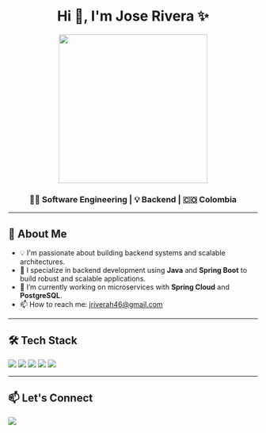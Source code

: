 <h1 align="center">Hi 👋, I'm Jose Rivera ✨</h1>
<p align="center">
  <img src="https://imgur.com/a/vDwo2zP" width="300">
</p>

<h3 align="center">👨‍💻 Software Engineering | 💡 Backend | 🇨🇴 Colombia</h3>

---

<h2>🚀 About Me</h2>
<ul>
  <li>💡 I'm passionate about building backend systems and scalable architectures.</li>
  <li>🧠 I specialize in backend development using <b>Java</b> and <b>Spring Boot</b> to build robust and scalable applications.</li>
  <li>🔭 I’m currently working on microservices with <b>Spring Cloud</b> and <b>PostgreSQL</b>.</li>
  <li>📫 How to reach me: <a href="mailto:jriverah46@gmail.com">jriverah46@gmail.com</a></li>
</ul>

---

<h2>🛠️ Tech Stack</h2>
<p>
  <img src="https://img.shields.io/badge/Java-ED8B00?style=for-the-badge&logo=java&logoColor=white"/>
  <img src="https://img.shields.io/badge/Spring%20Boot-6DB33F?style=for-the-badge&logo=spring-boot&logoColor=white"/>
  <img src="https://img.shields.io/badge/PostgreSQL-336791?style=for-the-badge&logo=postgresql&logoColor=white"/>
  <img src="https://img.shields.io/badge/Git-F05032?style=for-the-badge&logo=git&logoColor=white"/>
  <img src="https://img.shields.io/badge/Microsoft%20Azure-0078D4?style=for-the-badge&logo=microsoft-azure&logoColor=white"/>
</p>

---

<h2>📫 Let's Connect</h2>
<p>
  <a href="https://www.linkedin.com/in/jriverah46/" target="_blank">
    <img src="https://img.shields.io/badge/LinkedIn-blue?style=for-the-badge&logo=linkedin&logoColor=white"/>
  </a>
</p>
